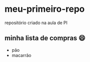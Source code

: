 # meu-primeiro-repo
repositório criado na aula de PI  

## minha lista de compras :smile:
- pão
- macarrão
